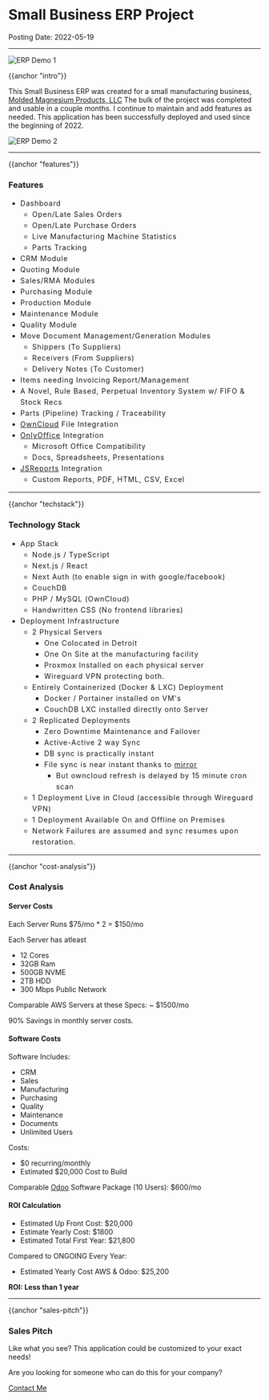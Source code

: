 # Small Business ERP Project

Posting Date: 2022-05-19

---

![ERP Demo 1](/imgs/erpdemo1.webp)

{{anchor "intro"}}

This Small Business ERP was created for a small manufacturing business, [Molded Magnesium Products, LLC](http://mmpmg.com) The bulk of the project was completed and usable in a couple months. I continue to maintain and add features as needed. This application has been successfully deployed and used since the beginning of 2022.

![ERP Demo 2](/imgs/erpdemo2.webp)

---

{{anchor "features"}}

### Features

<div style="letter-spacing: 1px; line-height: 22px;">

- Dashboard
  - Open/Late Sales Orders
  - Open/Late Purchase Orders
  - Live Manufacturing Machine Statistics
  - Parts Tracking
- CRM Module
- Quoting Module
- Sales/RMA Modules
- Purchasing Module
- Production Module
- Maintenance Module
- Quality Module
- Move Document Management/Generation Modules
  - Shippers (To Suppliers)
  - Receivers (From Suppliers)
  - Delivery Notes (To Customer)
- Items needing Invoicing Report/Management
- A Novel, Rule Based, Perpetual Inventory System w/ FIFO & Stock Recs
- Parts (Pipeline) Tracking / Traceability
- [OwnCloud](https://owncloud.com) File Integration
- [OnlyOffice](https://www.onlyoffice.com/) Integration
  - Microsoft Office Compatibility
  - Docs, Spreadsheets, Presentations
- [JSReports](https://jsreport.net/) Integration
  - Custom Reports, PDF, HTML, CSV, Excel

</div>

---

{{anchor "techstack"}}

### Technology Stack

<div style="letter-spacing: 1px; line-height: 22px;">

- App Stack
  - Node.js / TypeScript
  - Next.js / React
  - Next Auth (to enable sign in with google/facebook)
  - CouchDB
  - PHP / MySQL (OwnCloud)
  - Handwritten CSS (No frontend libraries)
- Deployment Infrastructure
  - 2 Physical Servers
    - One Colocated in Detroit
    - One On Site at the manufacturing facility
    - Proxmox Installed on each physical server
    - Wireguard VPN protecting both.
  - Entirely Containerized (Docker & LXC) Deployment
    - Docker / Portainer installed on VM's
    - CouchDB LXC installed directly onto Server
  - 2 Replicated Deployments
    - Zero Downtime Maintenance and Failover
    - Active-Active 2 way Sync
    - DB sync is practically instant
    - File sync is near instant thanks to [mirror](https://github.com/stephenh/mirror)
      - But owncloud refresh is delayed by 15 minute cron scan
  - 1 Deployment Live in Cloud (accessible through Wireguard VPN)
  - 1 Deployment Available On and Offline on Premises
  - Network Failures are assumed and sync resumes upon restoration.

</div>

---

{{anchor "cost-analysis"}}

### Cost Analysis

#### Server Costs

Each Server Runs $75/mo \* 2 = $150/mo

Each Server has atleast

- 12 Cores
- 32GB Ram
- 500GB NVME
- 2TB HDD
- 300 Mbps Public Network

Comparable AWS Servers at these Specs: ~ $1500/mo

90% Savings in monthly server costs.

#### Software Costs

Software Includes:

- CRM
- Sales
- Manufacturing
- Purchasing
- Quality
- Maintenance
- Documents
- Unlimited Users

Costs:

- $0 recurring/monthly
- Estimated $20,000 Cost to Build

Comparable [Odoo](https://odoo.com/pricing) Software Package (10 Users): $600/mo

#### ROI Calculation

- Estimated Up Front Cost: $20,000
- Estimate Yearly Cost: $1800
- Estimated Total First Year: $21,800

Compared to ONGOING Every Year:

- Estimated Yearly Cost AWS & Odoo: $25,200

**ROI: Less than 1 year**

---

{{anchor "sales-pitch"}}

### Sales Pitch

Like what you see? This application could be customized to your exact needs!

Are you looking for someone who can do this for your company?

[Contact Me](/contact)
